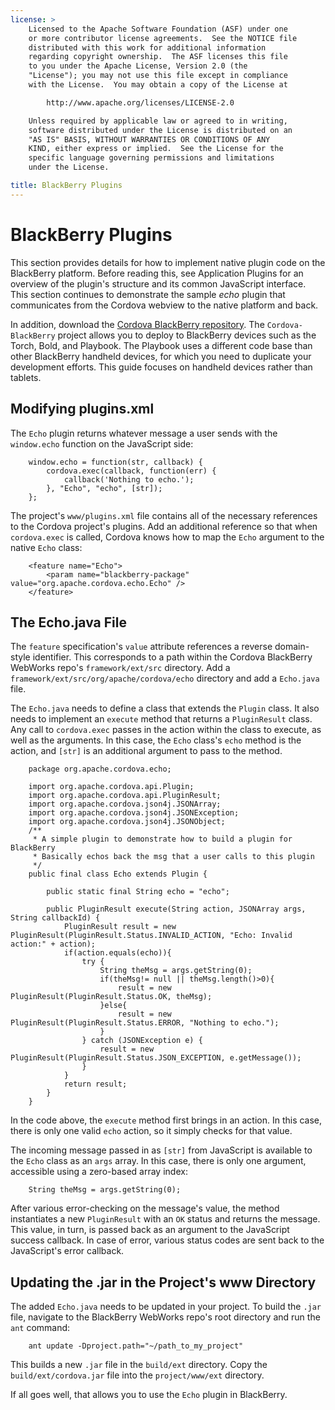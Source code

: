 ```yaml
---
license: >
    Licensed to the Apache Software Foundation (ASF) under one
    or more contributor license agreements.  See the NOTICE file
    distributed with this work for additional information
    regarding copyright ownership.  The ASF licenses this file
    to you under the Apache License, Version 2.0 (the
    "License"); you may not use this file except in compliance
    with the License.  You may obtain a copy of the License at

        http://www.apache.org/licenses/LICENSE-2.0

    Unless required by applicable law or agreed to in writing,
    software distributed under the License is distributed on an
    "AS IS" BASIS, WITHOUT WARRANTIES OR CONDITIONS OF ANY
    KIND, either express or implied.  See the License for the
    specific language governing permissions and limitations
    under the License.

title: BlackBerry Plugins
---
```


# BlackBerry Plugins

This section provides details for how to implement native plugin code
on the BlackBerry platform. Before reading this, see Application
Plugins for an overview of the plugin's structure and its common
JavaScript interface. This section continues to demonstrate the sample
_echo_ plugin that communicates from the Cordova webview to the native
platform and back.

In addition, download the [Cordova BlackBerry
repository](https://git-wip-us.apache.org/repos/asf?p=cordova-blackberry.git;a=summary).
The `Cordova-BlackBerry` project allows you to deploy to BlackBerry
devices such as the Torch, Bold, and Playbook. The Playbook uses a
different code base than other BlackBerry handheld devices, for which
you need to duplicate your development efforts.  This guide focuses on
handheld devices rather than tablets.

## Modifying plugins.xml

The `Echo` plugin returns whatever message a user sends with the
`window.echo` function on the JavaScript side:

        window.echo = function(str, callback) {
            cordova.exec(callback, function(err) {
                callback('Nothing to echo.');
            }, "Echo", "echo", [str]);
        };

The project's `www/plugins.xml` file contains all of the necessary
references to the Cordova project's plugins. Add an additional
reference so that when `cordova.exec` is called, Cordova knows how to
map the `Echo` argument to the native `Echo` class:

        <feature name="Echo">
            <param name="blackberry-package" value="org.apache.cordova.echo.Echo" />
        </feature>

## The Echo.java File

The `feature` specification's `value` attribute references a reverse
domain-style identifier. This corresponds to a path within the Cordova
BlackBerry WebWorks repo's `framework/ext/src` directory.  Add a
`framework/ext/src/org/apache/cordova/echo` directory and add a
`Echo.java` file.

The `Echo.java` needs to define a class that extends the `Plugin`
class. It also needs to implement an `execute` method that returns a
`PluginResult` class.  Any call to `cordova.exec` passes in the action
within the class to execute, as well as the arguments. In this case,
the `Echo` class's `echo` method is the action, and `[str]` is an
additional argument to pass to the method.

        package org.apache.cordova.echo;

        import org.apache.cordova.api.Plugin;
        import org.apache.cordova.api.PluginResult;
        import org.apache.cordova.json4j.JSONArray;
        import org.apache.cordova.json4j.JSONException;
        import org.apache.cordova.json4j.JSONObject;
        /**
         * A simple plugin to demonstrate how to build a plugin for BlackBerry
         * Basically echos back the msg that a user calls to this plugin
         */
        public final class Echo extends Plugin {

            public static final String echo = "echo";

            public PluginResult execute(String action, JSONArray args, String callbackId) {
                PluginResult result = new PluginResult(PluginResult.Status.INVALID_ACTION, "Echo: Invalid action:" + action);
                if(action.equals(echo)){
                    try {
                        String theMsg = args.getString(0);
                        if(theMsg!= null || theMsg.length()>0){
                            result = new PluginResult(PluginResult.Status.OK, theMsg);
                        }else{
                            result = new PluginResult(PluginResult.Status.ERROR, "Nothing to echo.");
                        }
                    } catch (JSONException e) {
                        result = new PluginResult(PluginResult.Status.JSON_EXCEPTION, e.getMessage());
                    }
                }
                return result;
            }
        }

In the code above, the `execute` method first brings in an action. In
this case, there is only one valid `echo` action, so it simply checks
for that value.

The incoming message passed in as `[str]` from JavaScript is available
to the `Echo` class as an `args` array. In this case, there is only
one argument, accessible using a zero-based array index:

        String theMsg = args.getString(0);

After various error-checking on the message's value, the method
instantiates a new `PluginResult` with an `OK` status and returns the
message.  This value, in turn, is passed back as an argument to the
JavaScript success callback. In case of error, various status codes
are sent back to the JavaScript's error callback.

## Updating the .jar in the Project's www Directory

The added `Echo.java` needs to be updated in your project.  To build
the `.jar` file, navigate to the BlackBerry WebWorks repo's root
directory and run the `ant` command:

        ant update -Dproject.path="~/path_to_my_project"

This builds a new `.jar` file in the `build/ext` directory. Copy the
`build/ext/cordova.jar` file into the `project/www/ext` directory.

If all goes well, that allows you to use the `Echo` plugin in
BlackBerry.
